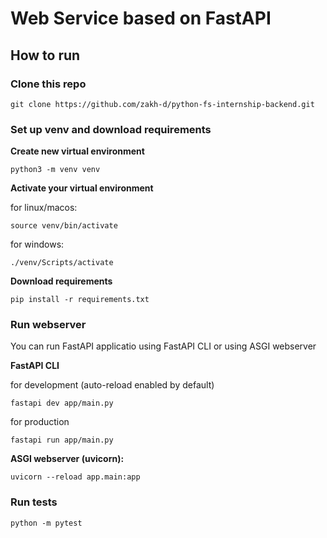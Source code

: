 # Web Service based on FastAPI

## How to run 

### Clone this repo
```
git clone https://github.com/zakh-d/python-fs-internship-backend.git
```

### Set up venv and download requirements
**Create new virtual environment**
```
python3 -m venv venv
```

**Activate your virtual environment**

for linux/macos:
```
source venv/bin/activate
```
for windows:
```
./venv/Scripts/activate
```

**Download requirements**

```
pip install -r requirements.txt
```

### Run webserver
You can run FastAPI applicatio using FastAPI CLI or using ASGI webserver 

**FastAPI CLI**

for development (auto-reload enabled by default)
```
fastapi dev app/main.py
```

for production
```
fastapi run app/main.py
```

**ASGI webserver (uvicorn):**
```
uvicorn --reload app.main:app
```

### Run tests
```
python -m pytest
```